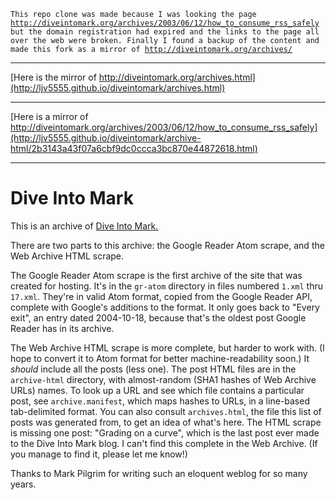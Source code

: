 <code>This repo clone was made because I was looking the page http://diveintomark.org/archives/2003/06/12/how_to_consume_rss_safely but the domain registration had expired and the links to the page all over the web were broken. Finally I found a backup of the content and made this fork as a mirror of http://diveintomark.org/archives/</code>

- - - - - - - - - - - -
[Here is the mirror of http://diveintomark.org/archives.html](http://ljv5555.github.io/diveintomark/archives.html)
- - - - - - - - - - - -
[Here is a mirror of http://diveintomark.org/archives/2003/06/12/how_to_consume_rss_safely](http://ljv5555.github.io/diveintomark/archive-html/2b3143a43f07a6cbf9dc0ccca3bc870e44872618.html)

- - - - - - - - - - - -

# Dive Into Mark

This is an archive of [Dive Into Mark.](http://diveintomark.org/)

There are two parts to this archive: the Google Reader Atom scrape, and
the Web Archive HTML scrape.

The Google Reader Atom scrape is the first archive of the site that was
created for hosting. It's in the `gr-atom` directory in files numbered
`1.xml` thru `17.xml`. They're in valid Atom format, copied from the
Google Reader API, complete with Google's additions to the format. It
only goes back to "Every exit", an entry dated 2004-10-18, because
that's the oldest post Google Reader has in its archive.

The Web Archive HTML scrape is more complete, but harder to work with.
(I hope to convert it to Atom format for better machine-readability
soon.) It *should* include all the posts (less one). The post HTML files
are in the `archive-html` directory, with almost-random (SHA1 hashes of
Web Archive URLs) names. To look up a URL and see which file contains a
particular post, see `archive.manifest`, which maps hashes to URLs, in a
line-based tab-delimited format. You can also consult `archives.html`,
the file this list of posts was generated from, to get an idea of what's
here. The HTML scrape is missing one post: "Grading on a curve", which
is the last post ever made to the Dive Into Mark blog. I can't find this
complete in the Web Archive. (If you manage to find it, please let me
know!)

Thanks to Mark Pilgrim for writing such an eloquent weblog for so many
years.
